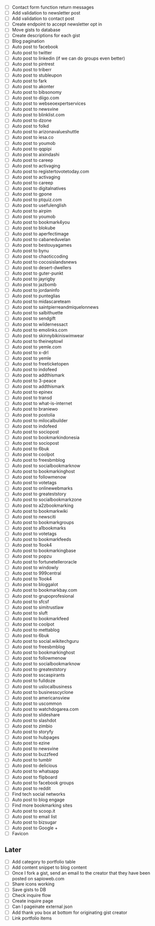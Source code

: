 - [ ] Contact form function return messages
- [ ] Add validation to newsletter post
- [ ] Add validation to contact post
- [ ] Create endpoint to accept newsletter opt in
- [ ] Move gists to database
- [ ] Create descriptions for each gist
- [ ] Blog pagination
- [ ] Auto post to facebook
- [ ] Auto post to twitter
- [ ] Auto post to linkedin (if we can do groups even better)
- [ ] Auto post to pintrest
- [ ] Auto post to triberr
- [ ] Auto post to stubleupon
- [ ] Auto post to fark
- [ ] Auto post to akonter
- [ ] Auto post to bibsonomy
- [ ] Auto post to diigo.com
- [ ] Auto post to webseoexpertservices
- [ ] Auto post to newsvine
- [ ] Auto post to blinklist.com
- [ ] Auto post to dzone
- [ ] Auto post to folkd
- [ ] Auto post to arizonavalueshuttle
- [ ] Auto post to iesa.co
- [ ] Auto post to youmob
- [ ] Auto post to qqpipi
- [ ] Auto post to aixindashi
- [ ] Auto post to careep
- [ ] Auto post to activaging
- [ ] Auto post to registertovotetoday.com
- [ ] Auto post to activaging
- [ ] Auto post to careep
- [ ] Auto post to digitalnatives
- [ ] Auto post to gpone
- [ ] Auto post to ptquiz.com
- [ ] Auto post to usefulenglish
- [ ] Auto post to airpim
- [ ] Auto post to youmob
- [ ] Auto post to bookmark4you
- [ ] Auto post to blokube
- [ ] Auto post to aperfectimage
- [ ] Auto post to cabaneduvelan
- [ ] Auto post to bestouyagames
- [ ] Auto post to bynu
- [ ] Auto post to chaoticcoding
- [ ] Auto post to cocosislandsnews
- [ ] Auto post to desert-dwellers
- [ ] Auto post to guter-punkt
- [ ] Auto post to jayrigby
- [ ] Auto post to jazbomb
- [ ] Auto post to jordaninfo
- [ ] Auto post to punteglias
- [ ] Auto post to midascareteam
- [ ] Auto post to saintpierreandmiquelonnews
- [ ] Auto post to salbithuette
- [ ] Auto post to sendgift
- [ ] Auto post to wildernessact
- [ ] Auto post to emolinks.com
- [ ] Auto post to skinnybikiniswimwear
- [ ] Auto post to theineptowl
- [ ] Auto post to yemle.com
- [ ] Auto post to x-drl
- [ ] Auto post to yemle
- [ ] Auto post to freeticketopen
- [ ] Auto post to indofeed
- [ ] Auto post to addthismark
- [ ] Auto post to 3-peace
- [ ] Auto post to addthismark
- [ ] Auto post to epinex
- [ ] Auto post to transd
- [ ] Auto post to what-is-internet
- [ ] Auto post to braniewo
- [ ] Auto post to postolia
- [ ] Auto post to milocalbuilder
- [ ] Auto post to indofeed
- [ ] Auto post to sociopost
- [ ] Auto post to bookmarkindonesia
- [ ] Auto post to sociopost
- [ ] Auto post to 6buk
- [ ] Auto post to coolpot
- [ ] Auto post to freesbmblog
- [ ] Auto post to socialbookmarknow
- [ ] Auto post to bookmarkinghost
- [ ] Auto post to followmenow
- [ ] Auto post to votetags
- [ ] Auto post to onlinewebmarks
- [ ] Auto post to greateststory
- [ ] Auto post to socialbookmarkzone
- [ ] Auto post to a2zbookmarking
- [ ] Auto post to bookmarkwiki
- [ ] Auto post to newsciti
- [ ] Auto post to bookmarkgroups
- [ ] Auto post to a1bookmarks
- [ ] Auto post to votetags
- [ ] Auto post to bookmarkfeeds
- [ ] Auto post to 1look4
- [ ] Auto post to bookmarkingbase
- [ ] Auto post to popzu
- [ ] Auto post to fortunetelleroracle
- [ ] Auto post to windowly
- [ ] Auto post to 999central
- [ ] Auto post to 1look4
- [ ] Auto post to bloggalot
- [ ] Auto post to bookmarkbay.com
- [ ] Auto post to grupoprofesional
- [ ] Auto post to sfcsf
- [ ] Auto post to simitrustlaw
- [ ] Auto post to sluft
- [ ] Auto post to bookmarkfeed
- [ ] Auto post to coolpot
- [ ] Auto post to mettablog
- [ ] Auto post to 6buk
- [ ] Auto post to social.wikitechguru
- [ ] Auto post to freesbmblog
- [ ] Auto post to bookmarkinghost
- [ ] Auto post to followmenow
- [ ] Auto post to socialbookmarknow
- [ ] Auto post to greateststory
- [ ] Auto post to sscaspirants
- [ ] Auto post to fulldoze
- [ ] Auto post to uslocalbusiness
- [ ] Auto post to businesscyclone
- [ ] Auto post to americansview
- [ ] Auto post to uscommon
- [ ] Auto post to watchdogarea.com
- [ ] Auto post to slideshare
- [ ] Auto post to slashdot
- [ ] Auto post to zimbio
- [ ] Auto post to storyfy
- [ ] Auto post to hubpages
- [ ] Auto post to ezine
- [ ] Auto post to newsvine
- [ ] Auto post to buzzfeed
- [ ] Auto post to tumblr
- [ ] Auto post to delicious
- [ ] Auto post to whatsapp
- [ ] Auto post to flipboard
- [ ] Auto post to facebook groups
- [ ] Auto post to reddit
- [ ] Find tech social networks
- [ ] Auto post to blog engage
- [ ] Find more bookmarking sites
- [ ] Auto post to scoop.it
- [ ] Auto post to email list
- [ ] Auto post to bizsugar
- [ ] Auto post to Google +
- [ ] Favicon

## Later
- [ ] Add category to portfolio table
- [ ] Add content snippet to blog content
- [ ] Once I fork a gist, send an email to the creator that they have been posted on sapioweb.com
- [ ] Share icons working
- [ ] Save gists to DB
- [ ] Check inquire flow
- [ ] Create inquire page
- [ ] Can I pageinate external json
- [ ] Add thank you box at bottom for originating gist creator
- [ ] Link portfolio items
